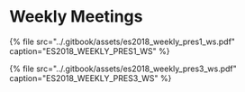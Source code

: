 # Weekly Meetings

{% file src="../.gitbook/assets/es2018\_weekly\_pres1\_ws.pdf" caption="ES2018\_WEEKLY\_PRES1\_WS" %}

{% file src="../.gitbook/assets/es2018\_weekly\_pres3\_ws.pdf" caption="ES2018\_WEEKLY\_PRES3\_WS" %}

